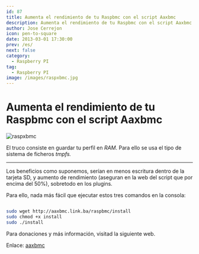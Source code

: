 ```yaml
---
id: 87
title: Aumenta el rendimiento de tu Raspbmc con el script Aaxbmc
description: Aumenta el rendimiento de tu Raspbmc con el script Aaxbmc
author: Jose Cerrejon
icon: pen-to-square
date: 2013-03-01 17:30:00
prev: /es/
next: false
category:
  - Raspberry PI
tag:
  - Raspberry PI
image: /images/raspxbmc.jpg
---
```


# Aumenta el rendimiento de tu Raspbmc con el script Aaxbmc

![raspxbmc](/images/raspxbmc.jpg)

El truco consiste en guardar tu perfil en *RAM*. Para ello se usa el tipo de sistema de ficheros *tmpfs.*

- - -
Los beneficios como suponemos, serían en menos escritura dentro de la tarjeta SD, y aumento de rendimiento (aseguran en la web del script que por encima del 50%), sobretodo en los plugins.

Para ello, nada más fácil que ejecutar estos tres comandos en la consola:

```bash

sudo wget http://aaxbmc.link.ba/raspbmc/install
sudo chmod +x install
sudo ./install

```

Para donaciones y más información, visitad la siguiente web.

Enlace: [aaxbmc](http://aaxbmc.link.ba)